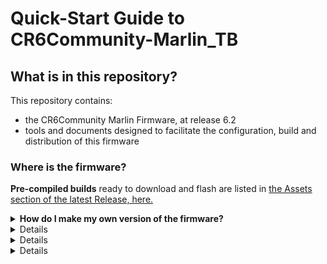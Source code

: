 # Quick-Start Guide to CR6Community-Marlin_TB

## What is in this repository?
This repository contains:
-   the CR6Community Marlin Firmware, at release 6.2
-   tools and documents designed to facilitate the configuration, build and distribution of this firmware

### Where is the firmware?
**Pre-compiled builds** ready to download and flash are listed in [the Assets section of the latest Release, here.](https://github.com/Thinkersbluff/CR6Community-Marlin_TB/releases/tag/v2.0.9.1-cr6-community-release-6.2)

<details>
<summary><strong>How do I make my own version of the firmware?</summary></strong>
**You need to download a copy of the repository to your local hard drive**, like this:  

## Step-by-step Instructions:
- Go to: [github.com/Thinkersbluff/CR6Community-Marlin_TB](https://github.com/Thinkersbluff/CR6Community-Marlin_TB)
- Click the green Code button
- Select Download ZIP
- Open your Downloads folder
- Right-click the file CR6Community-Marlin_TB-main.zip → choose Extract All…
- Choose where you want to keep the project (e.g., D:\Firmware)
- Open the folder: CR6Community-Marlin_TB-main\tools\configurator
- Open README.md for next steps
💡 If Python, pip, or PlatformIO aren’t installed yet, you’ll also need them, to build the firmware. The README explains how.

**Then you can use [the configurator.py desktop GUI tool](https://github.com/Thinkersbluff/CR6Community-Marlin_TB/blob/main/tools/configurator)** to define and build your own customized version of this firmware.  
</details>
<details>
#### What can I do with configurator.py?
The configurator.py app uses the Marlin3D tool [auto_build.py](https://github.com/Thinkersbluff/CR6Community-Marlin_TB/blob/main/tools/build), which in-turn uses the app platformio to perform the actual build.

The configurator.py app includes:
- a recommended workflow checklist
- a series of "objective-specific flash cards", which detail how to perform the most common Marlin customizations (e.g. increasing the maximum nozzle temperature threshold).  These cards include a recommended keyword filter that makes finding the line(s) to change as easy as clicking a box.
- a text editor that facilitates the loading, filtering, modifying and saving of the Configuration.h and Configuration_adv.h files specifically prepared for each of the *cr6* printers named in ./config.
- text display filters that facilitate finding the fields to change, view filtered lines in context, hiding comments and blank lines.
- a colour-coded display of the current platformio.ini development environment setting and the correct value according to platformio-environment.txt in the selected target printer ./config/<example> folder.
- a one-click function to update the platformio.ini file with the correct compilation environment text.
- the ability to load or save either the files in the ./Marlin folder, or in the ./config/<example> folder, or elsewhere in your file system
- a one-click function to build the customized firmware.

Robust error-checking and prevention logic guides the user through the recommended workflow, helping to ensure success.
</details>
<details>
### Do I need to install anything else, for this stuff to work?
**Probably...**
The python tools require python version 3.7+ to be installed on your system.
The GUI needs tkinter installed with your python.
The auto_build.py tool requires platformio to be installed.

When you are ready to do that, you will find all of the "how-to's" in the configurator README.md file.

NOTE: If you feel the need for more help, any AI agent (e.g. Microsoft CoPilot on Windows) can guide you through the entire process of installing, troubleshooting and configuring python, platformio, etc.
</details>
<details>
### What about all the other stuff, here?
If you just want to make a customized build for your printer(s), you can safely disregard all of "the other stuff" and just use [configurator.py](https://github.com/Thinkersbluff/CR6Community-Marlin_TB/blob/main/tools/configurator/configurator.py).

That is not to say that you can safely delete or move that other stuff.  
 - Some of it is used by Platformio, when building the firmware.
 - Some of it is tools and documentation provided by the development team at Marlin3D.org.
It is best to leave everything right where it is, for simple stable operation.

If you decide to explore more sophisticated installations and operations, like using the Docker-based containerized environment, everything is here to help you do that, too.
</details>